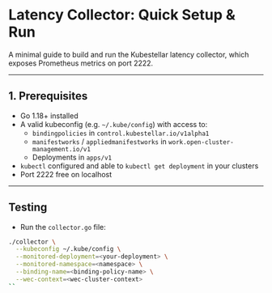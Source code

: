 # Latency Collector: Quick Setup & Run

A minimal guide to build and run the Kubestellar latency collector, which exposes Prometheus metrics on port 2222.

---

## 1. Prerequisites

- Go 1.18+ installed  
- A valid kubeconfig (e.g. `~/.kube/config`) with access to:
  - `bindingpolicies` in `control.kubestellar.io/v1alpha1`
  - `manifestworks` / `appliedmanifestworks` in `work.open-cluster-management.io/v1`
  - Deployments in `apps/v1`
- `kubectl` configured and able to `kubectl get deployment` in your clusters
- Port 2222 free on localhost

---

## Testing

- Run the `collector.go` file:
```bash
./collector \
  --kubeconfig ~/.kube/config \
  --monitored-deployment=<your-deployment> \
  --monitored-namespace=<namespace> \
  --binding-name=<binding-policy-name> \
  --wec-context=<wec-cluster-context>
``